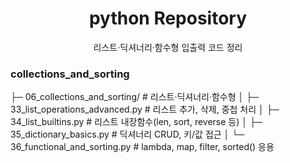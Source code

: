 

<h1 align="center">python Repository</h1>
<p align="center">
  <span>리스트·딕셔너리·함수형 입출력 코드 정리</a></span><br/>
</p>

### collections_and_sorting
├─ 06_collections_and_sorting/         #  리스트·딕셔너리·함수형
│  ├─ 33_list_operations_advanced.py   # 리스트 추가, 삭제, 중첩 처리
│  ├─ 34_list_builtins.py             # 리스트 내장함수(len, sort, reverse 등)
│  ├─ 35_dictionary_basics.py         # 딕셔너리 CRUD, 키/값 접근
│  └─ 36_functional_and_sorting.py    # lambda, map, filter, sorted() 응용

